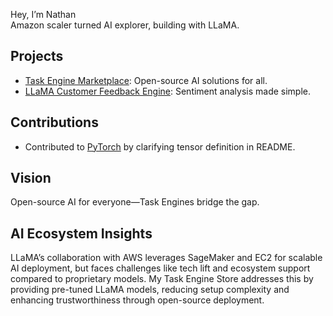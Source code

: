 Hey, I’m Nathan  
Amazon scaler turned AI explorer, building with LLaMA.  

## Projects  
- [Task Engine Marketplace](https://github.com/onepequity/llama-task-engine-marketplace): Open-source AI solutions for all.  
- [LLaMA Customer Feedback Engine](https://github.com/onepequity/llama-sentiment-analysis): Sentiment analysis made simple.  

## Contributions
- Contributed to [PyTorch](https://github.com/pytorch/pytorch/pull/149835) by clarifying tensor definition in README.

## Vision  
Open-source AI for everyone—Task Engines bridge the gap.

## AI Ecosystem Insights
LLaMA’s collaboration with AWS leverages SageMaker and EC2 for scalable AI deployment, but faces challenges like tech lift and ecosystem support compared to proprietary models. My Task Engine Store addresses this by providing pre-tuned LLaMA models, reducing setup complexity and enhancing trustworthiness through open-source deployment.
